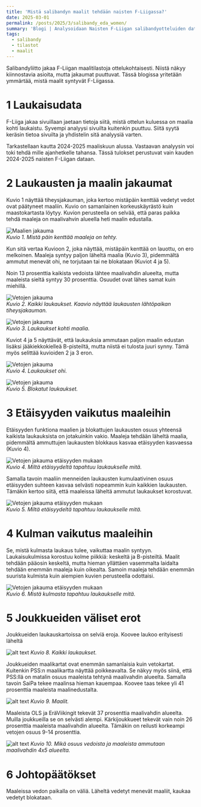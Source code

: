 ```yaml
---
title: 'Mistä salibandyn maalit tehdään naisten F-Liigassa?'
date: 2025-03-01
permalink: /posts/2025/3/salibandy_eda_women/
summary: 'Blogi | Analysoidaan Naisten F-Liigan salibandyotteluiden dataa. Kartat näyttävät, mistä maaleja tehdään. Jakaumista selviää, miltä etäisyydeltä maalit tehdään.'
tags:
  - salibandy
  - tilastot
  - maalit
---
```


Salibandyliitto jakaa F-Liigan maalitilastoja ottelukohtaisesti. Niistä näkyy kiinnostavia asioita, mutta jakaumat puuttuvat. Tässä blogissa yritetään ymmärtää, mistä maalit syntyvät F-Liigassa.

1 Laukaisudata
===

F-Liiga jakaa sivuillaan jaetaan tietoja siitä, mistä ottelun kuluessa on maalia kohti laukaistu. Syvempi analyysi sivuilta kuitenkin puuttuu. Siitä syytä keräsin tietoa sivuilta ja yhdistelin sitä analyysiä varten. 

Tarkastellaan kautta 2024-2025 maaliskuun alussa. Vastaavan analyysin voi toki tehdä mille ajanhetkelle tahansa. Tässä tulokset perustuvat vain kauden 2024-2025 naisten F-Liigan dataan.

2 Laukausten ja maalin jakaumat
====

Kuvio 1 näyttää tiheysjakauman, joka kertoo mistäpäin kenttää vedetyt vedot ovat päätyneet maaliin. Kuvio on samanlainen korkeuskäyrästö kuin maastokartasta löytyy. Kuvion perusteella on selvää, että paras paikka tehdä maaleja on maalivahvin alueella heti maalin edustalla.

![Maalien jakauma](/images/floorball/naiset/laukausmaali.png)<br>
_Kuvio 1. Mistä päin kenttää maaleja on tehty._

Kun sitä vertaa Kuvioon 2, joka näyttää, mistäpäin kenttää on lauottu, on ero melkoinen. Maaleja syntyy paljon läheltä maalia (Kuvio 3), pidemmältä ammutut menevät ohi, ne torjutaan tai ne blokataan (Kuviot 4 ja 5).

Noin 13 prosenttia kaikista vedoista lähtee maalivahdin alueelta, mutta maaleista sieltä syntyy 30 prosenttia. Osuudet ovat lähes samat kuin miehillä.

![Vetojen jakauma](/images/floorball/naiset/laukauskaikki.png)<br>
_Kuvio 2. Kaikki laukaukset. Kaavio näyttää laukausten lähtöpaikan tiheysjakauman._

![Vetojen jakauma](/images/floorball/naiset/laukauskohti.png)<br>
_Kuvio 3. Laukaukset kohti maalia._

Kuviot 4 ja 5 näyttävät, että laukauksia ammutaan paljon maalin edustan lisäksi jääkiekkokielleä B-pisteiltä, mutta niistä ei tulosta juuri synny. Tämä myös selittää kuvioiden 2 ja 3 eron.

![Vetojen jakauma](/images/floorball/naiset/laukausohi.png)<br>
_Kuvio 4. Laukaukset ohi._

![Vetojen jakauma](/images/floorball/naiset/laukausblokattu.png)<br>
_Kuvio 5. Blokatut laukaukset._

3 Etäisyyden vaikutus maaleihin
====

Etäisyyden funktiona maalien ja blokattujen laukausten osuus yhteensä kaikista laukauksista on jotakuinkin vakio. 
Maaleja tehdään läheltä maalia, pidemmältä ammuttujen laukausten blokkaus kasvaa etäisyyden kasvaessa (Kuvio 4).

![Vetojen jakauma etäisyyden mukaan](/images/floorball/naiset/distance.png)<br>
_Kuvio 4. Miltä etäisyydeltä tapahtuu laukaukselle mitä._

Samalla tavoin maaliin menneiden laukausten kumulaativinen osuus etäisyyden suhteen kasvaa selvästi nopeammin kuin kaikkien laukausten.
Tämäkin kertoo siitä, että maaleissa läheltä ammutut laukaukset korostuvat.

![Vetojen jakauma etäisyyden mukaan](/images/floorball/naiset/distance2.png)<br>
_Kuvio 5. Miltä etäisyydeltä tapahtuu laukaukselle mitä._

4 Kulman vaikutus maaleihin
====

Se, mistä kulmasta laukaus tulee, vaikuttaa maalin syntyyn. Laukaisukulmissa korostuu kolme piikkiä: keskeltä ja B-pisteiltä.
Maalit tehdään pääosin keskeltä, mutta hieman yllättäen vasemmalta laidalta tehdään enemmän maaleja kuin oikealta.
Samoin maaleja tehdään enemmän suurista kulmista kuin aiempien kuvien perusteella odottaisi.

![Vetojen jakauma etäisyyden mukaan](/images/floorball/naiset/kulma.png)<br>
_Kuvio 6. Mistä kulmasta tapahtuu laukaukselle mitä._

5 Joukkueiden väliset erot
===

Joukkueiden laukauskartoissa on selviä eroja. Koovee laukoo erityisesti läheltä

![alt text](/images/floorball/naiset/joukkueet_laukauskaikki.png)
_Kuvio 8. Kaikki laukaukset._

Joukkueiden maalikartat ovat enemmän samanlaisia kuin vetokartat. Kuitenkin PSS:n maalikartta näyttää poikkeavalta. Se näkyy myös siinä, että PSS:llä on matalin osuus maaleista tehtynä maalivahdin alueelta. Samalla tavoin SaiPa tekee maalinsa hieman kauempaa. Koovee taas tekee yli 41 prosenttia maaleista maalinedustalta.

![alt text](/images/floorball/naiset/joukkueet_laukausmaali.png)
_Kuvio 9. Maalit._

Maaleista OLS ja EräViikingit tekevät 37 prosenttia maalivahdin alueelta. Muilla joukkueilla se on selvästi alempi. Kärkijoukkueet tekevät vain noin 26 prosenttia maaleista maalivahdin alueelta. Tämäkin on reilusti korkeampi vetojen osuus 9-14 prosenttia.

![alt text](/images/floorball/naiset/mva_naiset.png)
_Kuvio 10. Mikä osuus vedoista ja maaleista ammutaan maalivahdin 4x5 alueelta._

6 Johtopäätökset
===

Maaleissa vedon paikalla on väliä. Läheltä vedetyt menevät maaliit, kaukaa vedetyt blokataan.
